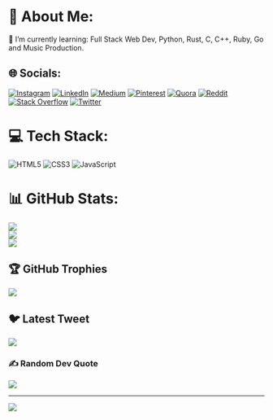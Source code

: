 # 💫 About Me:

🌱 I’m currently learning:
        Full Stack Web Dev, Python, Rust, C, C++, Ruby, Go and Music Production.

## 🌐 Socials:
[![Instagram](https://img.shields.io/badge/Instagram-%23E4405F.svg?logo=Instagram&logoColor=white)](https://instagram.com/sankar.2006) [![LinkedIn](https://img.shields.io/badge/LinkedIn-%230077B5.svg?logo=linkedin&logoColor=white)](https://linkedin.com/in/uma-sankar-18105924b) [![Medium](https://img.shields.io/badge/Medium-12100E?logo=medium&logoColor=white)](https://medium.com/@umasankarg2006) [![Pinterest](https://img.shields.io/badge/Pinterest-%23E60023.svg?logo=Pinterest&logoColor=white)](https://pinterest.com/sankar_2006) [![Quora](https://img.shields.io/badge/Quora-%23B92B27.svg?logo=Quora&logoColor=white)](https://quora.com/profile/Umasankar-G-7) [![Reddit](https://img.shields.io/badge/Reddit-%23FF4500.svg?logo=Reddit&logoColor=white)](https://reddit.com/user/sankar-2006) [![Stack Overflow](https://img.shields.io/badge/-Stackoverflow-FE7A16?logo=stack-overflow&logoColor=white)](https://stackoverflow.com/users/21431130) [![Twitter](https://img.shields.io/badge/Twitter-%231DA1F2.svg?logo=Twitter&logoColor=white)](https://twitter.com/Sankar14411087) 

# 💻 Tech Stack:
![HTML5](https://img.shields.io/badge/html5-%23E34F26.svg?style=for-the-badge&logo=html5&logoColor=white) ![CSS3](https://img.shields.io/badge/css3-%231572B6.svg?style=for-the-badge&logo=css3&logoColor=white) ![JavaScript](https://img.shields.io/badge/javascript-%23323330.svg?style=for-the-badge&logo=javascript&logoColor=%23F7DF1E)
# 📊 GitHub Stats:
![](https://github-readme-stats.vercel.app/api?username=sankar-2006&theme=midnight-purple&hide_border=true&include_all_commits=true&count_private=true)<br/>
![](https://github-readme-streak-stats.herokuapp.com/?user=sankar-2006&theme=midnight-purple&hide_border=true)<br/>
![](https://github-readme-stats.vercel.app/api/top-langs/?username=sankar-2006&theme=midnight-purple&hide_border=true&include_all_commits=true&count_private=true&layout=compact)

## 🏆 GitHub Trophies
![](https://github-profile-trophy.vercel.app/?username=sankar-2006&theme=discord&no-frame=true&no-bg=false&margin-w=4)

## 🐦 Latest Tweet
[![](https://gtce.itsvg.in/api?username=Sankar14411087)](https://github.com/VishwaGauravIn/github-twitter-card-embed)

### ✍️ Random Dev Quote
![](https://quotes-github-readme.vercel.app/api?type=horizontal&theme=radical)

---
[![](https://visitcount.itsvg.in/api?id=sankar-2006&icon=7&color=11)](https://visitcount.itsvg.in)

<!-- Proudly created with GPRM ( https://gprm.itsvg.in ) -->
